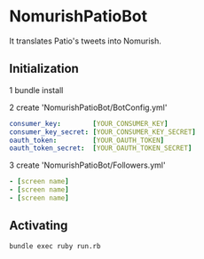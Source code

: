 # NomurishPatioBot
It translates Patio's tweets into Nomurish.
## Initialization
1 bundle install


2 create 'NomurishPatioBot/BotConfig.yml'

```yaml:BotConfig.yml
consumer_key:        [YOUR_CONSUMER_KEY]
consumer_key_secret: [YOUR_CONSUMER_KEY_SECRET]
oauth_token:         [YOUR_OAUTH_TOKEN]
oauth_token_secret:  [YOUR_OAUTH_TOKEN_SECRET]
```

3 create 'NomurishPatioBot/Followers.yml'

```yaml:Followers.yml
- [screen name]
- [screen name]
- [screen name]
```
## Activating

```
bundle exec ruby run.rb
```
